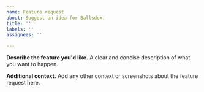 ```yaml
---
name: Feature request
about: Suggest an idea for Ballsdex.
title: ''
labels: ''
assignees: ''

---
```


**Describe the feature you'd like.**
A clear and concise description of what you want to happen.

**Additional context.**
Add any other context or screenshots about the feature request here.
